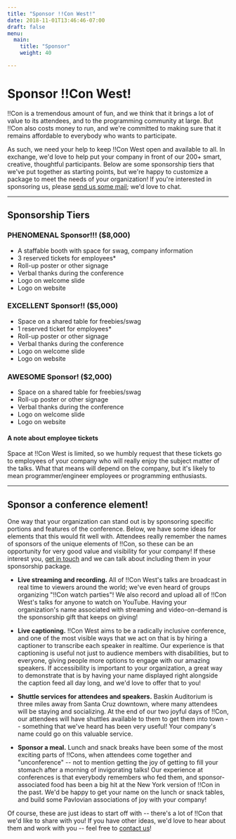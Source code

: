 ```yaml
--- 
title: "Sponsor !!Con West!"
date: 2018-11-01T13:46:46-07:00
draft: false
menu:
  main:
    title: "Sponsor"
    weight: 40

---
```


# Sponsor !!Con West!

!!Con is a tremendous amount of fun, and we think that it brings a lot of value
to its attendees, and to the programming community at large.  But !!Con also
costs money to run, and we're committed to making sure that it remains
affordable to everybody who wants to participate.

As such, we need your help to keep !!Con West open and available to all.  In
exchange, we'd love to help put your company in front of our 200+ smart,
creative, thoughtful participants.  Below are some sponsorship tiers that
we've put together as starting points, but we're happy to customize a
package to meet the needs of your organization!  If you're interested in
sponsoring us, please [send us some
mail](mailto:west-2020@exclamation.foundation); we'd love to chat.

---

## Sponsorship Tiers

### PHENOMENAL Sponsor!!! ($8,000)
* A staffable booth with space for swag, company information
* 3 reserved tickets for employees*
* Roll-up poster or other signage
* Verbal thanks during the conference
* Logo on welcome slide
* Logo on website

### EXCELLENT Sponsor!! ($5,000)
* Space on a shared table for freebies/swag
* 1 reserved ticket for employees*
* Roll-up poster or other signage
* Verbal thanks during the conference
* Logo on welcome slide
* Logo on website

### AWESOME Sponsor! ($2,000)
* Space on a shared table for freebies/swag
* Roll-up poster or other signage
* Verbal thanks during the conference
* Logo on welcome slide
* Logo on website

#### A note about employee tickets

Space at !!Con West is limited, so we humbly request that these tickets go to
employees of your company who will really enjoy the subject matter of the talks.
What that means will depend on the company, but it's likely to mean
programmer/engineer employees or programming enthusiasts.

---

## Sponsor a conference element!

One way that your organization can stand out is by sponsoring specific
portions and features of the conference.  Below, we have some ideas for
elements that this would fit well with.  Attendees really remember the names
of sponsors of the unique elements of !!Con, so these can be an opportunity
for very good value and visibility for your company!  If these interest you,
[get in touch](mailto:west-2020@exclamation.foundation) and we can talk
about including them in your sponsorship package.

* **Live streaming and recording.** All of !!Con West's talks are broadcast
  in real time to viewers around the world; we've even heard of groups
  organizing "!!Con watch parties"!  We also record and upload all of
  !!Con West's talks for anyone to watch on YouTube.  Having your
  organization's name associated with streaming and video-on-demand is the
  sponsorship gift that keeps on giving!

* **Live captioning.** !!Con West aims to be a radically inclusive
  conference, and one of the most visible ways that we act on that is by
  hiring a captioner to transcribe each speaker in realtime.  Our experience
  is that captioning is useful not just to audience members with
  disabilities, but to everyone, giving people more options to engage with
  our amazing speakers.  If accessibility is important to your organization,
  a great way to demonstrate that is by having your name displayed right
  alongside the caption feed all day long, and we'd love to offer that to
  you!

* **Shuttle services for attendees and speakers.** Baskin Auditorium is
  three miles away from Santa Cruz downtown, where many attendees will be
  staying and socializing.  At the end of our two joyful days of !!Con, our
  attendees will have shuttles available to them to get them into town --
  something that we've heard has been very useful!  Your company's name
  could go on this valuable service.

* **Sponsor a meal.** Lunch and snack breaks have been some of the most
  exciting parts of !!Cons, when attendees come together and "unconference"
  -- not to mention getting the joy of getting to fill your stomach after a
  morning of invigorating talks!  Our experience at conferences is that
  everybody remembers who fed them, and sponsor-associated food has been a
  big hit at the New York version of !!Con in the past.  We'd be happy to
  get your name on the lunch or snack tables, and build some Pavlovian
  associations of joy with your company!

Of course, these are just ideas to start off with -- there's a lot of !!Con
that we'd like to share with you!  If you have other ideas, we'd love to
hear about them and work with you -- feel free to [contact
us](mailto:west-2020@exclamation.foundation)!
